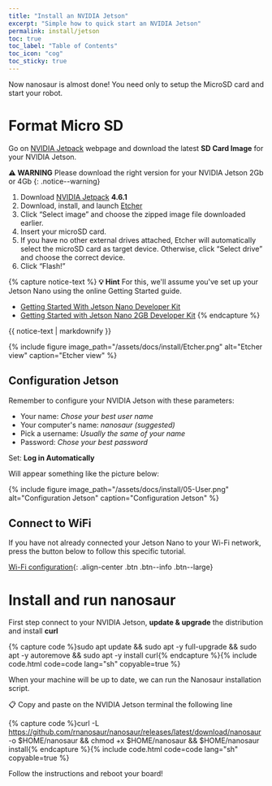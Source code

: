 ```yaml
---
title: "Install an NVIDIA Jetson"
excerpt: "Simple how to quick start an NVIDIA Jetson"
permalink: install/jetson
toc: true
toc_label: "Table of Contents"
toc_icon: "cog"
toc_sticky: true
---
```


Now nanosaur is almost done! You need only to setup the MicroSD card and start your robot.

# Format Micro SD

Go on [NVIDIA Jetpack](https://developer.nvidia.com/embedded/Jetpack) webpage and download the latest **SD Card Image** for your NVIDIA Jetson.

**:warning: WARNING** Please download the right version for your NVIDIA Jetson 2Gb or 4Gb
{: .notice--warning}

1. Download [NVIDIA Jetpack](https://developer.nvidia.com/embedded/Jetpack) **4.6.1**
2. Download, install, and launch [Etcher](https://www.balena.io/etcher)
3. Click “Select image” and choose the zipped image file downloaded earlier.
4. Insert your microSD card.
5. If you have no other external drives attached, Etcher will automatically select the microSD card as target device. Otherwise, click “Select drive” and choose the correct device.
6. Click “Flash!”

{% capture notice-text %}
**:bulb: Hint** For this, we'll assume you've set up your Jetson Nano using the online Getting Started guide.
* [Getting Started With Jetson Nano Developer Kit](https://developer.nvidia.com/embedded/learn/get-started-jetson-nano-devkit)
* [Getting Started with Jetson Nano 2GB Developer Kit](https://developer.nvidia.com/embedded/learn/get-started-jetson-nano-2gb-devkit)
{% endcapture %}

<div class="notice--success">
  {{ notice-text | markdownify }}
</div>

{% include figure image_path="/assets/docs/install/Etcher.png" alt="Etcher view" caption="Etcher view" %}

## Configuration Jetson

Remember to configure your NVIDIA Jetson with these parameters:

- Your name: *Chose your best user name*
- Your computer's name: *nanosaur (suggested)*
- Pick a username: *Usually the same of your name*
- Password: *Chose your best password*

Set: **Log in Automatically**

Will appear something like the picture below:

{% include figure image_path="/assets/docs/install/05-User.png" alt="Configuration Jetson" caption="Configuration Jetson" %}

## Connect to WiFi

If you have not already connected your Jetson Nano to your Wi-Fi network, press the button below to follow this specific tutorial.

[Wi-Fi configuration](/optional/wifi){: .align-center .btn .btn--info .btn--large}

# Install and run nanosaur

First step connect to your NVIDIA Jetson, **update & upgrade** the distribution and install **curl**

{% capture code %}sudo apt update && sudo apt -y full-upgrade && sudo apt -y autoremove && sudo apt -y install curl{% endcapture %}{% include code.html code=code lang="sh" copyable=true %}

When your machine will be up to date, we can run the Nanosaur installation script.

:clipboard: Copy and paste on the NVIDIA Jetson terminal the following line

{% capture code %}curl -L https://github.com/rnanosaur/nanosaur/releases/latest/download/nanosaur -o $HOME/nanosaur && chmod +x $HOME/nanosaur && $HOME/nanosaur install{% endcapture %}{% include code.html code=code lang="sh" copyable=true %}

Follow the instructions and reboot your board!

